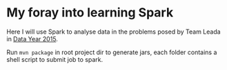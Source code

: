 # My foray into learning Spark

Here I will use Spark to analyse data in the problems posed by Team Leada in [Data Year 2015](https://www.teamleada.com/data-year).

Run `mvn package` in root project dir to generate jars, each folder contains a shell script to submit job to spark.

